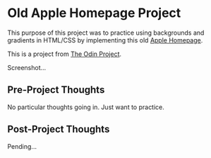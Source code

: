 # Old Apple Homepage Project

This purpose of this project was to practice using backgrounds and gradients in HTML/CSS by implementing this old [Apple Homepage](http://web.archive.org/web/20140301004610/http://www.apple.com/).

This is a project from [The Odin Project](https://www.theodinproject.com/courses/html5-and-css3/lessons/building-with-backgrounds-and-gradients).

Screenshot...

## Pre-Project Thoughts

No particular thoughts going in.
Just want to practice.

## Post-Project Thoughts

Pending...
